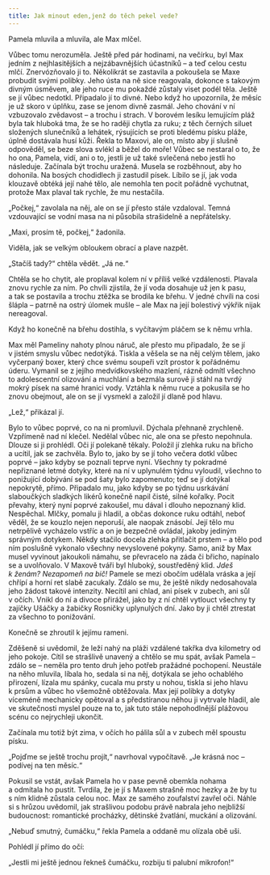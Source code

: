 ```yaml
---
title: Jak minout eden,jenž do těch pekel vede?
---
```


Pamela mluvila a mluvila, ale Max mlčel.

  

Vůbec tomu nerozuměla. Ještě před pár hodinami, na večírku, byl Max jedním z nejhlasitějších a nejzábavnějších účastníků – a teď celou cestu mlčí. Znervózňovalo ji to. Několikrát se zastavila a pokoušela se Maxe probudit svými polibky. Jeho ústa na ně sice reagovala, dokonce s takovým divným úsměvem, ale jeho ruce mu pokaždé zůstaly viset podél těla. Ještě se jí vůbec nedotkl. Připadalo jí to divné. Nebo když ho upozornila, že měsíc je už skoro v úplňku, zase se jenom divně zasmál. Jeho chování v ní vzbuzovalo zvědavost – a trochu i strach. V borovém lesíku lemujícím pláž byla tak hluboká tma, že se ho raději chytla za ruku; z těch černých siluet složených slunečníků a lehátek, rýsujících se proti bledému písku pláže, úplně dostávala husí kůži. Řekla to Maxovi, ale on, místo aby jí slušně odpověděl, se beze slova svlékl a běžel do moře! Vůbec se nestaral o to, že ho ona, Pamela, vidí, ani o to, jestli je už také svlečená nebo jestli ho následuje. Začínala být trochu uražená. Musela se rozběhnout, aby ho dohonila. Na bosých chodidlech ji zastudil písek. Líbilo se jí, jak voda klouzavě obtéká její nahé tělo, ale nemohla ten pocit pořádně vychutnat, protože Max plaval tak rychle, že mu nestačila.

„Počkej,“ zavolala na něj, ale on se jí přesto stále vzdaloval. Temná vzdouvající se vodní masa na ni působila strašidelně a nepřátelsky.

„Maxi, prosím tě, počkej,“ žadonila.

Viděla, jak se velkým obloukem obrací a plave nazpět.

„Stačíš tady?“ chtěla vědět. „Já ne.“

Chtěla se ho chytit, ale proplaval kolem ní v příliš velké vzdálenosti. Plavala znovu rychle za ním. Po chvíli zjistila, že jí voda dosahuje už jen k pasu, a tak se postavila a trochu ztěžka se brodila ke břehu. V jedné chvíli na cosi šlápla – patrně na ostrý úlomek mušle – ale Max na její bolestivý výkřik nijak nereagoval.

Když ho konečně na břehu dostihla, s vyčítavým pláčem se k němu vrhla.

Max měl Pameliny nahoty plnou náruč, ale přesto mu připadalo, že se jí v jistém smyslu vůbec nedotýká. Tiskla a věšela se na něj celým tělem, jako vyčerpaný boxer, který chce svému soupeři vzít prostor k pořádnému úderu. Vymanil se z jejího medvídkovského mazlení, rázně odmítl všechno to adolescentní olizování a muchlání a bezmála surově ji stáhl na tvrdý mokrý písek na samé hranici vody. Vztáhla k němu ruce a pokusila se ho znovu obejmout, ale on se jí vysmekl a založil jí dlaně pod hlavu.

„Lež,“ přikázal jí.

Bylo to vůbec poprvé, co na ni promluvil. Dýchala přehnaně zrychleně. Vzpřímeně nad ní klečel. Nedělal vůbec nic, ale ona se přesto nepohnula. Dlouze si ji prohlédl. Oči jí polekaně těkaly. Položil jí zlehka ruku na břicho a ucítil, jak se zachvěla. Bylo to, jako by se jí toho večera dotkl vůbec poprvé – jako kdyby se poznali teprve nyní. Všechny ty pokradmé nepřiznané letmé dotyky, které na ní v uplynulém týdnu vyloudil, všechno to ponižující dobývání se pod šaty bylo zapomenuto; teď se jí dotýkal nepokrytě, přímo. Připadalo mu, jako kdyby se po týdnu usrkávání slaboučkých sladkých likérů konečně napil čisté, silné kořalky. Pocit převahy, který nyní poprvé zakoušel, mu dával i dlouho nepoznaný klid. Nespěchal. Mlčky, pomalu ji hladil, a občas dokonce ruku odtáhl, neboť věděl, že se kouzlo nejen neporuší, ale naopak znásobí. Její tělo mu netrpělivě vycházelo vstříc a on je bezpečně ovládal, jakoby jediným správným dotykem. Někdy stačilo docela zlehka přitlačit prstem – a tělo pod ním poslušně vykonalo všechny nevyslovené pokyny. Samo, aniž by Max musel vyvinout jakoukoli námahu, se převracelo na záda či břicho, napínalo se a uvolňovalo. V Maxově tváři byl hluboký, soustředěný klid. _Jdeš k ženám? Nezapomeň na bič!_ Pamele se mezi obočím udělala vráska a její chřípí a horní ret slabě zacukaly. Zdálo se mu, že ještě nikdy nedosahovala jeho žádost takové intenzity. Necítil ani chlad, ani písek v zubech, ani sůl v očích. Vnikl do ní a divoce přirážel, jako by z ní chtěl vytlouct všechny ty zajíčky Ušáčky a žabičky Rosničky uplynulých dní. Jako by ji chtěl ztrestat za všechno to ponižování.

Konečně se zhroutil k jejímu rameni.

Zděšeně si uvědomil, že leží nahý na pláži vzdálené takřka dva kilometry od jeho pokoje. Cítil se strašlivě unavený a chtělo se mu spát, avšak Pamela – zdálo se – neměla pro tento druh jeho potřeb pražádné pochopení. Neustále na něho mluvila, líbala ho, sedala si na něj, dotýkala se jeho ochablého přirození, lízala mu spánky, cucala mu prsty u nohou, tiskla si jeho hlavu k prsům a vůbec ho všemožně obtěžovala. Max její polibky a dotyky víceméně mechanicky opětoval a s předstíranou něhou ji vytrvale hladil, ale ve skutečnosti myslel pouze na to, jak tuto stále nepohodlnější plážovou scénu co nejrychleji ukončit.

Začínala mu totiž být zima, v očích ho pálila sůl a v zubech měl spoustu písku.

„Pojďme se ještě trochu projít,“ navrhoval vypočítavě. „Je krásná noc – podívej na ten měsíc.“

Pokusil se vstát, avšak Pamela ho v pase pevně obemkla nohama a odmítala ho pustit. Tvrdila, že je jí s Maxem strašně moc hezky a že by tu s ním klidně zůstala celou noc. Max ze samého zoufalství zavřel oči. Náhle si s hrůzou uvědomil, jak strašlivou podobu právě nabrala jeho nejbližší budoucnost: romantické procházky, dětinské žvatlání, muckání a olizování.

„Nebuď smutný, čumáčku,“ řekla Pamela a oddaně mu olízala obě uši.

Pohlédl jí přímo do očí:

„Jestli mi ještě jednou řekneš čumáčku, rozbiju ti palubní mikrofon!“
